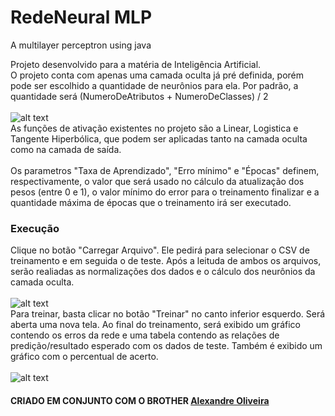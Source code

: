 # RedeNeural MLP
A multilayer perceptron using java

Projeto desenvolvido para a matéria de Inteligência Artificial. <br>
O projeto conta com apenas uma camada oculta já pré definida, porém pode ser escolhido a quantidade de neurônios para ela. Por padrão, a quantidade será (NumeroDeAtributos + NumeroDeClasses) / 2 <br>
<br>
![alt text](https://github.com/riccihenrique/RedeNeural---MLP/blob/master/RedeNeural%20-%20MLP/src/arquivos/index.PNG)
<br>
As funções de ativação existentes no projeto são a Linear, Logistica e Tangente Hiperbólica, que podem ser aplicadas tanto na camada oculta como na camada de saída. <br> <br>
Os parametros "Taxa de Aprendizado", "Erro mínimo" e "Épocas" definem, respectivamente, o valor que será usado no cálculo da atualização dos pesos (entre 0 e 1), o valor mínimo do error para o treinamento finalizar e
a quantidade máxima de épocas que o treinamento irá ser executado. <br>

### Execução

Clique no botão "Carregar Arquivo". Ele pedirá para selecionar o CSV de treinamento e em seguida o de teste. Após a leituda de ambos os arquivos, serão realiadas as normalizações 
dos dados e o cálculo dos neurônios da camada oculta. <br>
<br>
![alt text](https://github.com/riccihenrique/RedeNeural---MLP/blob/master/RedeNeural%20-%20MLP/src/arquivos/readFile.PNG)
<br>
Para treinar, basta clicar no botão "Treinar" no canto inferior esquerdo. Será aberta uma nova tela. Ao final do treinamento, será exibido um gráfico contendo os erros da rede e 
uma tabela contendo as relações de predição/resultado esperado com os dados de teste. Também é exibido um gráfico com o percentual de acerto. <br>
<br>
![alt text](https://github.com/riccihenrique/RedeNeural---MLP/blob/master/RedeNeural%20-%20MLP/src/arquivos/train.PNG)
<br>

#### CRIADO EM CONJUNTO COM O BROTHER [Alexandre Oliveira](https://github.com/AlekOliveira)
